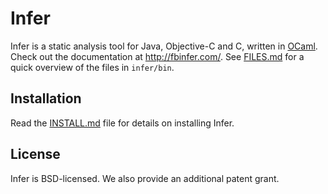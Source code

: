 Infer
=====

Infer is a static analysis tool for Java, Objective-C and C, written in [OCaml](https://ocaml.org/).
Check out the documentation at <http://fbinfer.com/>. 
See [FILES.md](FILES.md) for a quick overview of the files in `infer/bin`.

Installation
------------

Read the [INSTALL.md](INSTALL.md) file for details on installing Infer.

License
-------
Infer is BSD-licensed. We also provide an additional patent grant.

